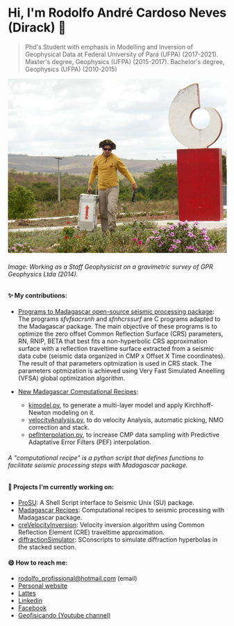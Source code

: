 
# Hi, I'm Rodolfo André Cardoso Neves (Dirack) 👋
> Phd's Student with emphasis in Modelling and Inversion of Geophysical Data at Federal University of Pará (UFPA) (2017-2021).
> Master's degree, Geophysics (UFPA) (2015-2017). Bachelor's degree, Geophysics (UFPA) (2010-2015)

<img alt="Gravimetric survey" src="https://github.com/Dirack/dirack/blob/master/capa.jpg" height=400 width=700>

###### Image: Working as a Staff Geophysicist on a gravimetric survey of GPR Geophysics Ltda (2014).


#### ✨ My contributions:

  - [Programs to Madagascar open-source seismic processing package](https://github.com/ahay/src/tree/master/user/dirack):
The programs _sfvfsacrsnh_ and _sfnhcrssurf_ are C programs adapted to the Madagascar package. 
The main objective of these programs is to optimize the zero offset Common Reflection Surface (CRS) parameters, RN, RNIP, BETA 
that best fits a non-hyperbolic CRS approximation surface with a reflection traveltime surface extracted from a seismic data cube
(seismic data organized in CMP x Offset X Time coordinates). The result of that parameters optmization is used in CRS stack.
The parameters optmization is achieved using Very Fast Simulated Aneelling (VFSA) global optimization algorithm.

- [New Madagascar Computational Recipes](https://github.com/ahay/src/tree/master/book/dirack/examples/modelAndStack):
    - [kimodel.py](https://github.com/ahay/src/blob/master/book/Recipes/kimodel.py), 
    to generate a multi-layer model and apply Kirchhoff-Newton modeling on it.
    - [velocityAnalysis.py](https://github.com/ahay/src/blob/master/book/Recipes/velocityAnalysis.py),
    to do velocity Analysis, automatic picking, NMO correction and stack.
    - [pefInterpolation.py](https://github.com/ahay/src/blob/master/book/Recipes/pefInterpolation.py),
    to increase CMP data sampling with Predictive Adaptative Error Filters (PEF) interpolation.

###### A "computational recipe" is a python script that defines functions to facilitate seismic processing steps with Madagascar package.
 
#### 🔭 Projects I'm currently working on:

- [ProSU](https://github.com/gpgeof/proSU): A Shell Script interface to Seismic Unix (SU) package.
- [Madagascar Recipes](https://github.com/Dirack/madagascarRecipes): Computational recipes to seismic processing with Madagascar package.
- [creVelocityInversion](https://github.com/Dirack/creVelocityInversion): Velocity inversion algorithm using Common Reflection Element (CRE) traveltime approximation.
- [diffractionSimulator](https://github.com/Dirack/diffractionSimulator): SConscripts to simulate diffraction hyperbolas in the stacked section.

#### 😄 How to reach me:

- rodolfo_profissional@hotmail.com (email)
- [Personal website](https://dirack.github.io)
- [Lattes](http://lattes.cnpq.br/1612438665756011)
- [Linkedin](https://www.linkedin.com/in/rodolfodirack/)
- [Facebook](https://www.facebook.com/rodolfo.neves.925)
- [Geofisicando (Youtube channel)](https://www.youtube.com/channel/UCi5XD5PCQtPrIRD0H_GJvag)

